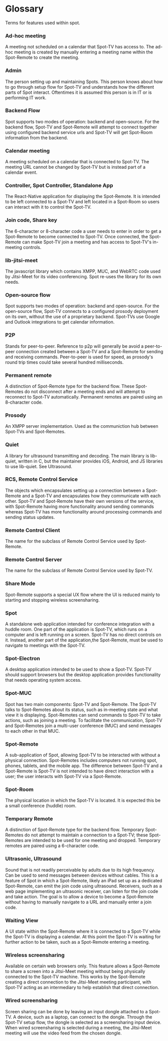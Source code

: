 # Glossary
Terms for features used within spot.

### Ad-hoc meeting
A meeting not scheduled on a calendar that Spot-TV has access to. The ad-hoc meeting is created by manually entering a meeting name within the Spot-Remote to create the meeting.

### Admin
The person setting up and maintaining Spots. This person knows about how to go through setup flow for Spot-TV and understands how the different parts of Spot interact. Oftentimes it is assumed this person is in IT or is performing IT work.

### Backend Flow
Spot supports two modes of operation: backend and open-source. For the backend flow, Spot-TV and Spot-Remote will attempt to connect together using configured backend service urls and Spot-TV will get Spot-Room information from the backend.

### Calendar meeting
A meeting scheduled on a calendar that is connected to Spot-TV. The meeting URL cannot be changed by Spot-TV but is instead part of a calendar event.

### Controller, Spot Controller, Standalone App
The React-Native application for displaying the Spot-Remote. It is intended to be left connected to a Spot-TV and left located in a Spot-Room so users can interact with it to control the Spot-TV.

### Join code, Share key
The 6-character or 8-character code a user needs to enter in order to get a Spot-Remote to become connected to Spot-TV. Once connected, the Spot-Remote can make Spot-TV join a meeting and has access to Spot-TV's in-meeting controls. 

### lib-jitsi-meet
The javascript library which contains XMPP, MUC, and WebRTC code used by Jitsi-Meet for its video conferencing. Spot re-uses the library for its own needs.

### Open-source flow
Spot supports two modes of operation: backend and open-source. For the open-source flow, Spot-TV connects to a configured prosody deployment on its own, without the use of a proprietary backend. Spot-TVs use Google and Outlook integrations to get calendar information.

### P2P
Stands for peer-to-peer. Reference to p2p will generally be avoid a peer-to-peer connection created between a Spot-TV and a Spot-Remote for sending and receiving commands. Peer-to-peer is used for speed, as prosody's round trip times could take several hundred milliseconds.

### Permanent remote
A distinction of Spot-Remote type for the backend flow. These Spot-Remotes do not disconnect after a meeting ends and will attempt to reconnect to Spot-TV automatically. Permanent remotes are paired using an 8-character code.

### Prosody
An XMPP server implementation. Used as the communiction hub between Spot-TVs and Spot-Remotes.

### Quiet
A library for ultrasound transmitting and decoding. The main library is lib-quiet, written in C, but the maintainer provides iOS, Android, and JS libraries to use lib-quiet. See Ultrasound.

### RCS, Remote Control Service
The objects which encapsulates setting up a connection between a Spot-Remote and a Spot-TV and encapsulates how they communicate with each other. Spot-TV and Spot-Remote have their own versions of the service, with Spot-Remote having more functionality around sending commands whereas Spot-TV has more functionality around processing commands and sending status updates.

### Remote Control Client
The name for the subclass of Remote Control Service used by Spot-Remote.

### Remote Control Server
The name for the subclass of Remote Control Service used by Spot-TV.

### Share Mode
Spot-Remote supports a special UX flow where the UI is reduced mainly to starting and stopping wireless screensharing. 

### Spot
A standalone web application intended for conference integration with a huddle room. One part of the application is Spot-TV, which runs on a computer and is left running on a screen. Spot-TV has no direct controls on it. Instead, another part of the application,the Spot-Remote, must be used to navigate to meetings with the Spot-TV.

### Spot-Electron
A desktop application intended to be used to show a Spot-TV. Spot-TV should support browsers but the desktop application provides functionality that needs operating system access.

### Spot-MUC
Spot has two main components: Spot-TV and Spot-Remote. The Spot-TV talks to Spot-Remotes about its status, such as in-meeting state and what view it is displaying. Spot-Remotes can send commands to Spot-TV to take actions, such as joining a meeting. To facilitate the communication, Spot-TV and Spot-Remotes join a multi-user conference (MUC) and send messages to each other in that MUC.

### Spot-Remote
A sub-application of Spot, allowing Spot-TV to be interacted with without a physical connection. Spot-Remotes includes computers not running spot, phones, tablets, and the mobile app. The difference between Spot-TV and a Spot-Remote is Spot-TV is not intended to have direct interaction with a user; the user interacts with Spot-TV via a Spot-Remote.

### Spot-Room
The physical location in which the Spot-TV is located. It is expected this be a small conference (huddle) room.

### Temporary Remote
A distinction of Spot-Remote type for the backend flow. Temporary Spot-Remotes do not attempt to maintain a connection to a Spot-TV; these Spot-Remotes are intended to be used for one meeting and dropped. Temporary remotes are paired using a 6-character code.

### Ultrasonic, Ultrasound
Sound that is not readily perceivable by adults due to its high frequency. Can be used to send messages between devices without cables. This is a feature of Spot in which a Spot-Remote, likely an iPad set up as a dedicated Spot-Remote, can emit the join code using ultrasound. Receivers, such as a web page implementing an ultrasonic receiver, can listen for the join code and take action. The goal is to allow a device to become a Spot-Remote without having to manually navigate to a URL and manually enter a join code.

### Waiting View
A UI state within the Spot-Remote where it is connected to a Spot-TV while the Spot-TV is displaying a calendar. At this point the Spot-TV is waiting for further action to be taken, such as a Spot-Remote entering a meeting.

### Wireless screensharing
Available on certain web browsers only. This feature allows a Spot-Remote to share a screen into a Jitsi-Meet meeting without being physically connected to the Spot-TV machine. This works by the Spot-Remote creating a direct connection to the Jitsi-Meet meeting participant, with Spot-TV acting as an intermediary to help establish that direct connection.

### Wired screensharing
Screen sharing can be done by leaving an input dongle attached to a Spot-TV. A device, such as a laptop, can connect to the dongle. Through the Spot-TV setup flow, the dongle is selected as a screensharing input device. When wired screensharing is selected during a meeting, the Jitsi-Meet meeting will use the video feed from the chosen dongle.
